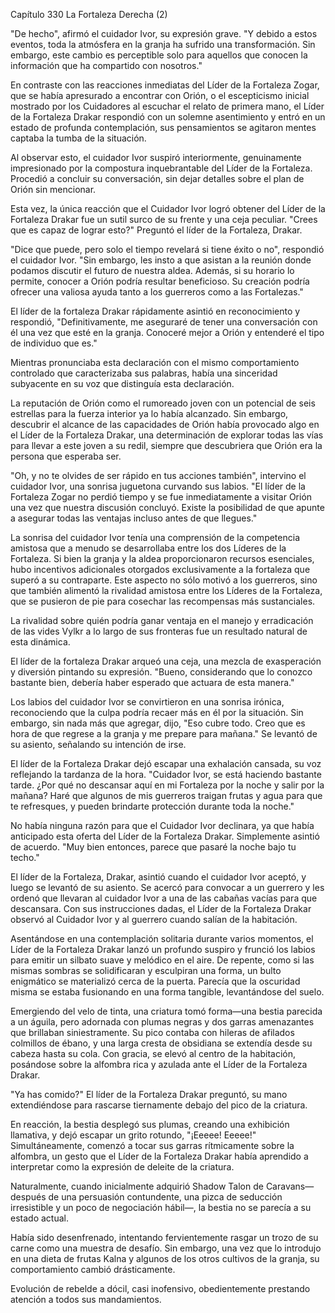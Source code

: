 
Capítulo 330 La Fortaleza Derecha (2)

"De hecho", afirmó el cuidador Ivor, su expresión grave. "Y debido a estos eventos, toda la atmósfera en la granja ha sufrido una transformación. Sin embargo, este cambio es perceptible solo para aquellos que conocen la información que ha compartido con nosotros."

En contraste con las reacciones inmediatas del Líder de la Fortaleza Zogar, que se había apresurado a encontrar con Orión, o el escepticismo inicial mostrado por los Cuidadores al escuchar el relato de primera mano, el Líder de la Fortaleza Drakar respondió con un solemne asentimiento y entró en un estado de profunda contemplación, sus pensamientos se agitaron mentes captaba la tumba de la situación.

Al observar esto, el cuidador Ivor suspiró interiormente, genuinamente impresionado por la compostura inquebrantable del Líder de la Fortaleza. Procedió a concluir su conversación, sin dejar detalles sobre el plan de Orión sin mencionar.

Esta vez, la única reacción que el Cuidador Ivor logró obtener del Líder de la Fortaleza Drakar fue un sutil surco de su frente y una ceja peculiar. "Crees que es capaz de lograr esto?" Preguntó el líder de la Fortaleza, Drakar.

"Dice que puede, pero solo el tiempo revelará si tiene éxito o no", respondió el cuidador Ivor. "Sin embargo, les insto a que asistan a la reunión donde podamos discutir el futuro de nuestra aldea. Además, si su horario lo permite, conocer a Orión podría resultar beneficioso. Su creación podría ofrecer una valiosa ayuda tanto a los guerreros como a las Fortalezas."

El líder de la fortaleza Drakar rápidamente asintió en reconocimiento y respondió, "Definitivamente, me aseguraré de tener una conversación con él una vez que esté en la granja. Conoceré mejor a Orión y entenderé el tipo de individuo que es."

Mientras pronunciaba esta declaración con el mismo comportamiento controlado que caracterizaba sus palabras, había una sinceridad subyacente en su voz que distinguía esta declaración.

La reputación de Orión como el rumoreado joven con un potencial de seis estrellas para la fuerza interior ya lo había alcanzado. Sin embargo, descubrir el alcance de las capacidades de Orión había provocado algo en el Líder de la Fortaleza Drakar, una determinación de explorar todas las vías para llevar a este joven a su redil, siempre que descubriera que Orión era la persona que esperaba ser.

"Oh, y no te olvides de ser rápido en tus acciones también", intervino el cuidador Ivor, una sonrisa juguetona curvando sus labios. "El líder de la Fortaleza Zogar no perdió tiempo y se fue inmediatamente a visitar Orión una vez que nuestra discusión concluyó. Existe la posibilidad de que apunte a asegurar todas las ventajas incluso antes de que llegues."

La sonrisa del cuidador Ivor tenía una comprensión de la competencia amistosa que a menudo se desarrollaba entre los dos Líderes de la Fortaleza. Si bien la granja y la aldea proporcionaron recursos esenciales, hubo incentivos adicionales otorgados exclusivamente a la fortaleza que superó a su contraparte. Este aspecto no sólo motivó a los guerreros, sino que también alimentó la rivalidad amistosa entre los Líderes de la Fortaleza, que se pusieron de pie para cosechar las recompensas más sustanciales.

La rivalidad sobre quién podría ganar ventaja en el manejo y erradicación de las vides Vylkr a lo largo de sus fronteras fue un resultado natural de esta dinámica.

El líder de la fortaleza Drakar arqueó una ceja, una mezcla de exasperación y diversión pintando su expresión. "Bueno, considerando que lo conozco bastante bien, debería haber esperado que actuara de esta manera."

Los labios del cuidador Ivor se convirtieron en una sonrisa irónica, reconociendo que la culpa podría recaer más en él por la situación. Sin embargo, sin nada más que agregar, dijo, "Eso cubre todo. Creo que es hora de que regrese a la granja y me prepare para mañana." Se levantó de su asiento, señalando su intención de irse.

El líder de la Fortaleza Drakar dejó escapar una exhalación cansada, su voz reflejando la tardanza de la hora. "Cuidador Ivor, se está haciendo bastante tarde. ¿Por qué no descansar aquí en mi Fortaleza por la noche y salir por la mañana? Haré que algunos de mis guerreros traigan frutas y agua para que te refresques, y pueden brindarte protección durante toda la noche."

No había ninguna razón para que el Cuidador Ivor declinara, ya que había anticipado esta oferta del Líder de la Fortaleza Drakar. Simplemente asintió de acuerdo. "Muy bien entonces, parece que pasaré la noche bajo tu techo."

El líder de la Fortaleza, Drakar, asintió cuando el cuidador Ivor aceptó, y luego se levantó de su asiento. Se acercó para convocar a un guerrero y les ordenó que llevaran al cuidador Ivor a una de las cabañas vacías para que descansara. Con sus instrucciones dadas, el Líder de la Fortaleza Drakar observó al Cuidador Ivor y al guerrero cuando salían de la habitación.

Asentándose en una contemplación solitaria durante varios momentos, el Líder de la Fortaleza Drakar lanzó un profundo suspiro y frunció los labios para emitir un silbato suave y melódico en el aire. De repente, como si las mismas sombras se solidificaran y esculpiran una forma, un bulto enigmático se materializó cerca de la puerta. Parecía que la oscuridad misma se estaba fusionando en una forma tangible, levantándose del suelo.

Emergiendo del velo de tinta, una criatura tomó forma—una bestia parecida a un águila, pero adornada con plumas negras y dos garras amenazantes que brillaban siniestramente. Su pico contaba con hileras de afilados colmillos de ébano, y una larga cresta de obsidiana se extendía desde su cabeza hasta su cola. Con gracia, se elevó al centro de la habitación, posándose sobre la alfombra rica y azulada ante el Líder de la Fortaleza Drakar.

"Ya has comido?" El líder de la Fortaleza Drakar preguntó, su mano extendiéndose para rascarse tiernamente debajo del pico de la criatura.

En reacción, la bestia desplegó sus plumas, creando una exhibición llamativa, y dejó escapar un grito rotundo, "¡Eeeee! Eeeee!" Simultáneamente, comenzó a tocar sus garras rítmicamente sobre la alfombra, un gesto que el Líder de la Fortaleza Drakar había aprendido a interpretar como la expresión de deleite de la criatura.

Naturalmente, cuando inicialmente adquirió Shadow Talon de Caravans— después de una persuasión contundente, una pizca de seducción irresistible y un poco de negociación hábil—, la bestia no se parecía a su estado actual.

Había sido desenfrenado, intentando fervientemente rasgar un trozo de su carne como una muestra de desafío. Sin embargo, una vez que lo introdujo en una dieta de frutas Kalna y algunos de los otros cultivos de la granja, su comportamiento cambió drásticamente.

Evolución de rebelde a dócil, casi inofensivo, obedientemente prestando atención a todos sus mandamientos.
